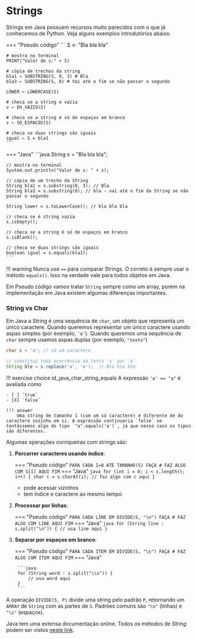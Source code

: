 # Strings

Strings em Java possuem recursos muito parecidos com o que já conhecemos de Python. Veja alguns exemplos introdutórios abaixo.

=== "Pseudo código" 
    ```
    S ← "Bla bla bla"

    # mostra no terminal
    PRINT("Valor de s:" + S)

    # cópia de trechos da string
    bla1 ← SUBSTRING(S, 0, 3) # Bla
    bla3 ← SUBSTRING(S, 8) # Vai até o fim se não passar o segundo

    LOWER ← LOWERCASE(S)

    # checa se a string é vazia
    v ← EH_VAZIO(S)

    # checa se a string é só de espaços em branco
    v ← SO_ESPACOS(S)
    
    # checa se duas strings são iguais
    igual ← S = bla1
    ```

=== "Java"
    ```java
    String s = "Bla bla bla";

    // mostra no terminal
    System.out.println("Valor de s: " + s);

    // cópia de um trecho da String
    String bla1 = s.substring(0, 3); // Bla
    String bla3 = s.substring(8); // bla - vai até o fim da String se não passar o segundo

    String lower = s.toLowerCase(); // bla bla bla

    // checa se é string vazia
    s.isEmpty();

    // checa se a string é só de espaços em branco
    s.isBlank();

    // checa se duas strings são iguais
    boolean igual = s.equals(bla1);
    ```

!!! warning
    Nunca use `==` para comparar Strings. O correto é sempre usar o método `equals()`. Isso na verdade vale para todos objetos em Java. 

Em Pseudo código vamos tratar `String` sempre como um array, porém na implementação em Java existem algumas diferenças importantes.

### String vs Char

Em Java a String é uma sequência de `char`, um objeto que representa um único caractere. Quando queremos representar um único caractere usando aspas simples (por exemplo, `'a'`). Quando queremos uma sequência de `char` sempre usamos aspas duplas (por exemplo, `"texto"`)

```java
char c = 'a'; // só um caractere

// substitui toda ocorrência da letra 'a' por 'e'
String ble = s.replace('a', 'e');  // Ble ble ble
```

!!! exercise choice id_java_char_string_equals
    A expressão `'a' == "a"` é avaliada como 

    - [ ] `true`
    - [X] `false`

    !!! answer
        Uma string de tamanho 1 (com um só caractere) é diferente de do caractere sozinho em si. A expressão continuaria `false` se tentássemos algo do tipo `"a".equals('a')`, já que nesse caso os tipos são diferentes. 

Algumas operações corriqueiras com strings são:

1. **Percorrer caracteres usando índice**:

    === "Pseudo código"
        ```
        PARA CADA I=0 ATÉ TAMANHO(S) FAÇA
            # FAZ ALGO COM S[I] AQUI
        FIM
        ```
    === "Java"
        ```java
        for (int i = 0; i < s.length(); i++) {
            char c = s.charAt(i);
            // faz algo com c aqui
        }
        ```

    - pode acessar vizinhos
    - tem índice e caractere ao mesmo tempo

2. **Processar por linhas**:

    === "Pseudo código"
        ```
        PARA CADA LINE EM DIVIDE(S, "\n") FAÇA
            # FAZ ALGO COM LINE AQUI
        FIM
        ```
    === "Java"
        ```java
        for (String line : s.split("\n")) {
            // usa line aqui
        }
        ```

3. **Separar por espaços em branco**:

    === "Pseudo código"
        ```
        PARA CADA ITEM EM DIVIDE(S, "\s") FAÇA
            # FAZ ALGO COM ITEM AQUI
        FIM
        ```
    === "Java"

        ```java
        for (String word : s.split("\\s")) {
            // usa word aqui
        }
        ```

A operação `DIVIDE(S, P)` divide uma string pelo padrão `P`, retornando um `ARRAY` de `String` com as partes de `S`. Padrões comuns são `"\n"` (linhas) e `"\s"` (espaços).

Java tem uma extensa documentação online. Todos os métodos de *String* podem ser vistos [neste link](https://docs.oracle.com/en/java/javase/17/docs/api/java.base/java/lang/String.html).